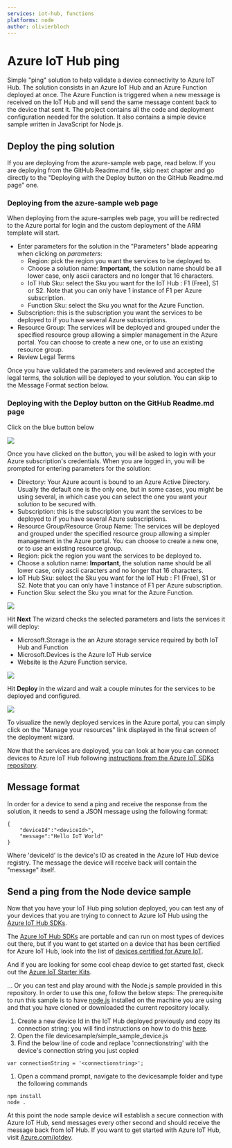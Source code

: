 ```yaml
---
services: iot-hub, functions
platforms: node
author: olivierbloch
---
```


# Azure IoT Hub ping #
Simple "ping" solution to help validate a device connectivity to Azure IoT Hub.
The solution consists in an Azure IoT Hub and an Azure Function deployed at once. The Azure Function is triggered when a new message is received on the IoT Hub and will send the same message content back to the device that sent it.
The project contains all the code and deployment configuration needed for the solution.
It also contains a simple device sample written in JavaScript for Node.js.

## Deploy the ping solution ##

If you are deploying from the azure-sample web page, read below. If you are deploying from the GitHub Readme.md file, skip next chapter and go directly to the "Deploying with the Deploy button on the GitHub Readme.md page" one.

### Deploying from the azure-sample web page ###

When deploying from the azure-samples web page, you will be redirected to the Azure portal for login and the custom deployment of the ARM template will start.

  - Enter parameters for the solution in the "Parameters" blade appearing when clicking on *parameters*:
    - Region: pick the region you want the services to be deployed to.
    - Choose a solution name: **Important**, the solution name should be all lower case, only ascii caracters and no longer that 16 characters.
    - IoT Hub Sku: select the Sku you want for the IoT Hub : F1 (Free), S1 or S2. Note that you can only have 1 instance of F1 per Azure subscription.
    - Function Sku: select the Sku you wnat for the Azure Function.
  - Subscription: this is the subscription you want the services to be deployed to if you have several Azure subscriptions.
  - Resource Group: The services will be deployed and grouped under the specified resource group allowing a simpler management in the Azure portal. You can choose to create a new one, or to use  an existing resource group.
  - Review Legal Terms

Once you have validated the parameters and reviewed and accepted the legal terms, the solution will be deployed to your solution. You can skip to the Message Format section below. 

### Deploying with the Deploy button on the GitHub Readme.md page ###

Click on the blue button below

<a href="https://azuredeploy.net/" target="_blank">
    <img src="http://azuredeploy.net/deploybutton.png"/>
</a>

Once you have clicked on the button, you will be asked to login with your Azure subscription's credentials.
When you are logged in, you will be prompted for entering parameters for the solution:
  - Directory: Your Azure acount is bound to an Azure Active Directory. Usually the default one is the only one, but in some cases, you might be using several, in which case you can select the one you want your solution to be secured with.
  - Subscription: this is the subscription you want the services to be deployed to if you have several Azure subscriptions.
  - Resource Group/Resource Group Name: The services will be deployed and grouped under the specified resource group allowing a simpler management in the Azure portal. You can choose to create a new one, or to use  an existing resource group.
  - Region: pick the region you want the services to be deployed to.
  - Choose a solution name: **Important**, the solution name should be all lower case, only ascii caracters and no longer that 16 characters.
  - IoT Hub Sku: select the Sku you want for the IoT Hub : F1 (Free), S1 or S2. Note that you can only have 1 instance of F1 per Azure subscription.
  - Function Sku: select the Sku you wnat for the Azure Function.


![][1]

Hit **Next**
The wizard checks the selected parameters and lists the services it will deploy:
  - Microsoft.Storage is the an Azure storage service required by both IoT Hub and Function
  - Microsoft.Devices is the Azure IoT Hub service
  - Website is the Azure Function service.  

![][3]

Hit **Deploy** in the wizard and wait a couple minutes for the services to be deployed and configured.

![][2]

To visualize the newly deployed services in the Azure portal, you can simply click on the "Manage your resources" link displayed in the final screen of the deployment wizard.

Now that the services are deployed, you can look at how you can connect devices to Azure IoT Hub following [instructions from the Azure IoT SDKs repository][manageazureiothub].

## Message format ##

In order for a device to send a ping and receive the response from the solution, it needs to send a JSON message using the following format:

  ```
  {
      "deviceId":"<deviceId>",
      "message":"Hello IoT World"
  }
  ```
Where 'deviceId' is the device's ID as created in the Azure IoT Hub device registry. 
The message the device will receive back will contain the "message" itself.

## Send a ping from the Node device sample ##

Now that you have your IoT Hub ping solution deployed, you can test any of your devices that you are trying to connect to Azure IoT Hub using the [Azure IoT Hub SDKs][azureiotsdks].

The [Azure IoT Hub SDKs][azureiotsdks] are portable and can run on most types of devices out there, but if you want to get started on a device that has been certified for Azure IoT Hub, look into the list of [devices certified for Azure IoT][azureiotcertified].

And if you are looking for some cool cheap device to get started fast, ckeck out the [Azure IoT Starter Kits][azureiotstarterkits].

... Or you can test and play around with the Node.js sample provided in this repository. In order to use this one, follow the below steps:
The prerequisite to run this sample is to have [node.js](http://nodejs.org) installed on the machine you are using and that you have cloned or downloaded the current repository locally.

1. Create a new device Id in the IoT Hub deployed previously and copy its connection string: you will find instructions on how to do this [here][manageazureiothub].
1. Open the file devicesample/simple_sample_device.js
1. Find the below line of code and replace 'connectionstring' with the device's connection string you just copied

  ```
  var connectionString = '<connectionstring>';
  ```

1. Open a command prompt, navigate to the devicesample folder and type the following commands

  ```
  npm install
  node .
  ```

At this point the node sample device will establish a secure connection with Azure IoT Hub, send messages every other second and should receive the message back from IoT Hub.
If you want to get started with Azure IoT Hub, visit [Azure.com/iotdev](http://azure.com/iotdev).

[1]:media/azuredeploy1.png
[2]:media/azuredeploy2.png
[3]:media/azuredeploy3.png
[manageazureiothub]:https://github.com/Azure/azure-iot-sdks/blob/master/doc/manage_iot_hub.md
[azureiotsdks]:https://github.com/Azure/azure-iot-sdks
[azureiotstarterkits]:https://azure.microsoft.com/develop/iot/starter-kits/
[azureiotcertified]:https://azure.microsoft.com/en-us/marketplace/certified-iot-partners/